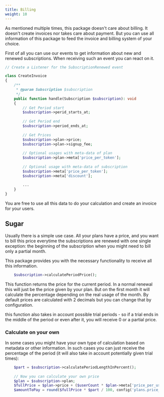 ```yaml
---
title: Billing
weight: 10
---
```


As mentioned multiple times, this package doesn't care about billing. It doesn't create invoices nor takes care about
payment. But you can use all information of this package to feed the invoice and billing system of your choice.

First of all you can use our events to get information about new and renewed subscriptions. When receiving such an 
event you can react on it.

```php 
// Create a Listener for the SubscriptionRenewed event

class CreateInvoice
{
    /**
     * @param Subscription $subscription
     */
    public function handle(Subscription $subscription): void
    {
        // Get Period start
        $subscription->perid_starts_at;
        
        // Get Period end
        $subscription->period_ends_at;
        
        // Get Prices
        $subscription->plan->price;
        $subscription->plan->signup_fee;
        
        // Optional usages with meta-data of plan
        $subscription->plan->meta['price_per_token'];
        
        // Optional usage with meta-data of subscription
        $subscription->meta['price_per_token'];
        $subscription->meta['discount'];
        
        ...
    }
}
```

You are free to use all this data to do your calculation and create an invoice for your users.

## Sugar

Usually there is a simple use case. All your plans have a price, and you want to bill this price
everytime the subscriptions are renewed with one single exception: the beginning of the subscription
when you might need to bill only a partial month.

This package provides you with the necessary functionality to receive all this information.

```php 
    $subscription->calculatePeriodPrice();
``` 

This function returns the price for the current period. In a normal renewal this will just
be the price given by your plan. But on the first month it will calculate the percentage
depending on the real usage of the month. By default prices are calculated with 2 decimals
but you can change that by configuration.

this function also takes in account possible trial periods - so if a trial ends in the middle
of the period or even after it, you will receive 0 or a partial price.

### Calculate on your own

In some cases you might have your own type of calculation based on metadata or other information.
In such cases you can just receive the percentage of the period (it will also take in account
potentially given trial times):

```php 
    $part = $subscription->calculatePeriodLengthInPercent();
    
    // Now you can calculate your own price
    $plan = $subscription->plan;
    $fullPrice = $plan->price + ($userCount * $plan->meta['price_per_user']);
    $amountToPay = round($fullPrice * $part / 100, config('plans.price_precision', 2));
``` 
